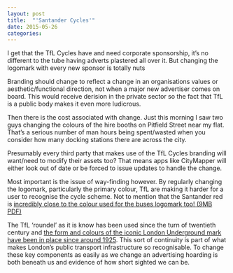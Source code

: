 ```yaml
---
layout: post
title:  "'Santander Cycles'"
date: 2015-05-26  
categories:
---
```

I get that the TfL Cycles have and need corporate sponsorship, it’s no different to the tube having adverts plastered all over it. But changing the logomark with every new sponsor is totally nuts

Branding should change to reflect a change in an organisations values or aesthetic/functional direction, not when a major new advertiser comes on board. This would receive derision in the private sector so the fact that TfL is a public body makes it even more ludicrous.

Then there is the cost associated with change. Just this morning I saw two guys changing the colours of the hire booths on Pitfield Street near my flat. That’s a serious number of man hours being spent/wasted when you consider how many docking stations there are across the city.

Presumably every third party that makes use of the TfL Cycles branding will want/need to modify their assets too? That means apps like CityMapper will either look out of date or be forced to issue updates to handle the change.

Most important is the issue of way-finding however. By regularly changing the logomark, particularly the primary colour, TfL are making it harder for a user to recognise the cycle scheme. Not to mention that the Santander red is [incredibly close to the colour used for the buses logomark too! (9MB PDF)](http://www.tfl.gov.uk/cdn/static/cms/documents/buses-new-bus-for-london-bus-graphic-standard.pdf)

The TfL ‘roundel’ as it is know has been used since the turn of twentieth century and [the form and colours of the iconic London Underground mark have been in place since around 1925](http://www.slate.com/blogs/the_eye/2013/09/17/london_underground_logo_a_brief_history_of_the_iconic_design.html). This sort of continuity is part of what makes London’s public transport infrastructure so recognisable. To change these key components as easily as we change an advertising hoarding is both beneath us and evidence of how short sighted we can be.
